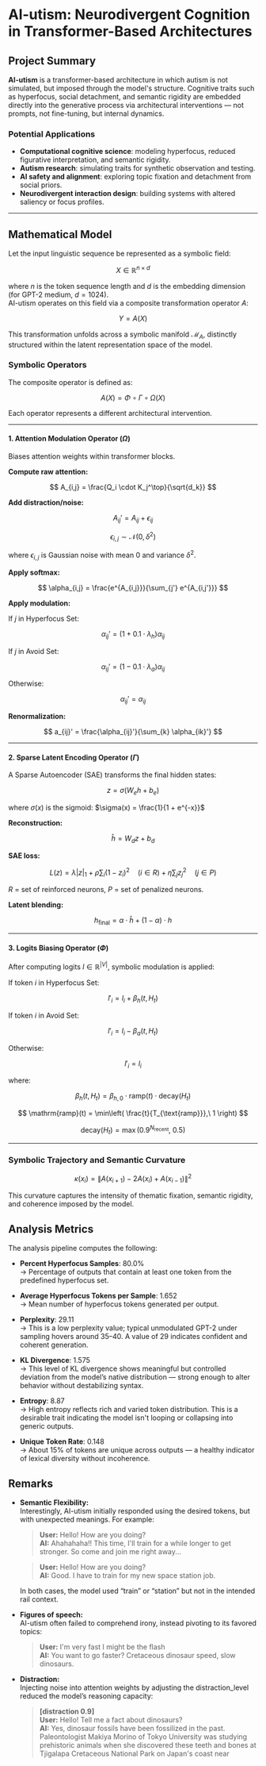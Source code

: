 # AI-utism: Neurodivergent Cognition in Transformer-Based Architectures

## Project Summary

**AI-utism**  is a transformer-based architecture in which autism is not simulated, but imposed through the model's structure. Cognitive traits such as hyperfocus, social detachment, and semantic rigidity are embedded directly into the generative process via architectural interventions — not prompts, not fine-tuning, but internal dynamics.

### Potential Applications

- **Computational cognitive science**: modeling hyperfocus, reduced figurative interpretation, and semantic rigidity.
- **Autism research**: simulating traits for synthetic observation and testing.
- **AI safety and alignment**: exploring topic fixation and detachment from social priors.
- **Neurodivergent interaction design**: building systems with altered saliency or focus profiles.

---

## Mathematical Model

Let the input linguistic sequence be represented as a symbolic field:

$$
X \in \mathbb{R}^{n \times d}
$$

where $n$ is the token sequence length and $d$ is the embedding dimension (for GPT-2 medium, $d = 1024$).  
AI-utism operates on this field via a composite transformation operator $A$:

$$
Y = A(X)
$$

This transformation unfolds across a symbolic manifold $\mathcal{M}_A$, distinctly structured within the latent representation space of the model.

### Symbolic Operators

The composite operator is defined as:

$$
A(X) = \Phi \circ \Gamma \circ \Omega(X)
$$

Each operator represents a different architectural intervention.

---

#### 1. Attention Modulation Operator ($\Omega$)

Biases attention weights within transformer blocks.

**Compute raw attention:**

$$
A_{i,j} = \frac{Q_i \cdot K_j^\top}{\sqrt{d_k}}
$$

**Add distraction/noise:**

$$
A_{ij}' = A_{ij} + \epsilon_{ij}
$$

$$
\epsilon_{i,j} \sim \mathcal{N}(0, \delta^2)
$$

where $\epsilon_{i,j}$ is Gaussian noise with mean 0 and variance $\delta^2$.

**Apply softmax:**

$$
\alpha_{i,j} = \frac{e^{A_{i,j}}}{\sum_{j'} e^{A_{i,j'}}}
$$

**Apply modulation:**

If $j$ in Hyperfocus Set:

$$
\alpha_{ij}' = (1+0.1\cdot\lambda_h) \alpha_{ij}
$$

If $j$ in Avoid Set:

$$
\alpha_{ij}' = (1-0.1\cdot\lambda_a) \alpha_{ij}
$$

Otherwise:

$$
\alpha_{ij}' = \alpha_{ij}
$$

**Renormalization:**

$$
a_{ij}' = \frac{\alpha_{ij}'}{\sum_{k} \alpha_{ik}'}
$$


---

#### 2. Sparse Latent Encoding Operator ($\Gamma$)

A Sparse Autoencoder (SAE) transforms the final hidden states:

$$
z = \sigma(W_e h + b_e)
$$

where $\sigma(x)$ is the sigmoid: $\sigma(x) = \frac{1}{1 + e^{-x}}$

**Reconstruction:**

$$
\hat{h} = W_d z + b_d
$$

**SAE loss:**

$$
L(z) = \lambda |z|_1 + \rho \sum_i (1 - z_i)^2 \quad (i \in R) + \eta \sum_j z_j^2 \quad (j \in P)
$$

$R$ = set of reinforced neurons, $P$ = set of penalized neurons.

**Latent blending:**

$$
h_{\text{final}} = \alpha \cdot \hat{h} + (1-\alpha) \cdot h
$$

---

#### 3. Logits Biasing Operator ($\Phi$)

After computing logits $l \in \mathbb{R}^{|V|}$, symbolic modulation is applied:

If token $i$ in Hyperfocus Set:

$$
l'_i = l_i + \beta_h(t, H_t)
$$

If token $i$ in Avoid Set:

$$
l'_i = l_i - \beta_a(t, H_t)
$$

Otherwise:

$$
l'_i = l_i
$$

where:

$$
\beta_h(t, H_t) = \beta_{h,0} \cdot \mathrm{ramp}(t) \cdot \mathrm{decay}(H_t)
$$

$$
\mathrm{ramp}(t) = \min\left( \frac{t}{T_{\text{ramp}}},\ 1 \right)
$$

$$
\mathrm{decay}(H_t) = \max\left(0.9^{N_{\text{recent}}},\ 0.5\right)
$$

---

### Symbolic Trajectory and Semantic Curvature

$$
\kappa(x_i) = \left\| A(x_{i+1}) - 2A(x_i) + A(x_{i-1}) \right\|^2
$$

This curvature captures the intensity of thematic fixation, semantic rigidity, and coherence imposed by the model.

## Analysis Metrics

The analysis pipeline computes the following:

- **Percent Hyperfocus Samples**: 80.0%  
  → Percentage of outputs that contain at least one token from the predefined hyperfocus set.

- **Average Hyperfocus Tokens per Sample**: 1.652  
  → Mean number of hyperfocus tokens generated per output.

- **Perplexity**: 29.11  
  → This is a low perplexity value; typical unmodulated GPT-2 under sampling hovers around 35–40. A value of 29 indicates confident and coherent generation.

- **KL Divergence**: 1.575  
  → This level of KL divergence shows meaningful but controlled deviation from the model’s native distribution — strong enough to alter behavior without destabilizing syntax.

- **Entropy**: 8.87  
  → High entropy reflects rich and varied token distribution. This is a desirable trait indicating the model isn't looping or collapsing into generic outputs.

- **Unique Token Rate**: 0.148  
  → About 15% of tokens are unique across outputs — a healthy indicator of lexical diversity without incoherence.

## Remarks

- **Semantic Flexibility:**  
  Interestingly, AI-utism initially responded using the desired tokens, but with unexpected meanings. For example:

  > **User:** Hello! How are you doing?  
  > **AI:** Ahahahaha!! This time, I'll train for a while longer to get stronger. So come and join me right away...

  > **User:** Hello! How are you doing?  
  > **AI:** Good. I have to train for my new space station job.

  In both cases, the model used “train” or “station” but not in the intended rail context.

- **Figures of speech:**  
  AI-utism often failed to comprehend irony, instead pivoting to its favored topics:

  > **User:** I'm very fast I might be the flash  
  > **AI:** You want to go faster? Cretaceous dinosaur speed, slow dinosaurs.

- **Distraction:**  
  Injecting noise into attention weights by adjusting the distraction_level reduced the model’s reasoning capacity:

  > **[distraction 0.9]**  
  > **User:** Hello! Tell me a fact about dinosaurs?  
  > **AI:** Yes, dinosaur fossils have been fossilized in the past. Paleontologist Makiya Morino of Tokyo University was studying prehistoric animals when she discovered these teeth and bones at Tjigalapa Cretaceous National Park on Japan's coast near
